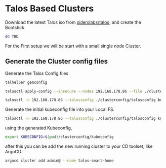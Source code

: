 # Talos Based Clusters

Download the latest Talos iso from [siderolabs/talos](https://github.com/siderolabs/talos), and create the Bootstick.

```sh
dd TBD
```

For the First setup we will be start with a small single node Cluster.

## Generate the Cluster config files

Generate the Talos Config files

```sh
talhelper genconfig
```


```sh
talosctl apply-config --insecure --nodes 192.168.178.86 --file ./clusterconfig/-k8ssmarthome01.yaml
```

```sh
talosctl -n 192.168.178.86 --talosconfig ./clusterconfig/talosconfig bootstrap
```

Generate the initial kubeconfig file into your Local FS.

```sh
talosctl -n 192.168.178.86 --talosconfig ./clusterconfig/talosconfig kubeconfig ./clusterconfig/kubeconfig
```

using the generated Kubeconfig,

```sh
export KUBECONFIG=$(pwd)/clusterconfig/kubeconfig
```

after this you can be add the new running cluster to your CD toolset, like ArgoCD.

```sh
argocd cluster add admin@ --name talos-smart-home
```
